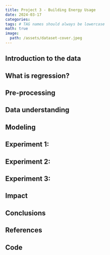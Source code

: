 ```yaml
---
title: Project 3 - Building Energy Usage
date: 2024-03-17
categories: 
tags: # TAG names should always be lowercase
math: true
image:
  path: /assets/dataset-cover.jpeg
---
```


## Introduction to the data
## What is regression?
## Pre-processing
## Data understanding
## Modeling
## Experiment 1:
## Experiment 2:
## Experiment 3:
## Impact
## Conclusions
## References 
## Code
